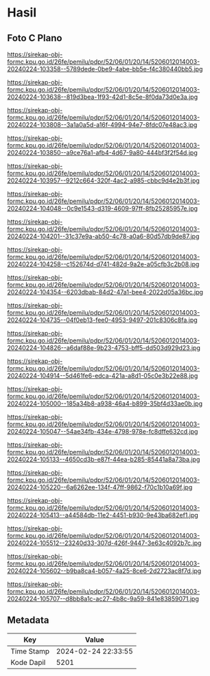 # Hasil

## Foto C Plano

https://sirekap-obj-formc.kpu.go.id/26fe/pemilu/pdpr/52/06/01/20/14/5206012014003-20240224-103358--5789dede-0be9-4abe-bb5e-f4c380440bb5.jpg

https://sirekap-obj-formc.kpu.go.id/26fe/pemilu/pdpr/52/06/01/20/14/5206012014003-20240224-103638--819d3bea-1f93-42d1-8c5e-8f0da73d0e3a.jpg

https://sirekap-obj-formc.kpu.go.id/26fe/pemilu/pdpr/52/06/01/20/14/5206012014003-20240224-103808--3a1a0a5d-a16f-4994-94e7-8fdc07e48ac3.jpg

https://sirekap-obj-formc.kpu.go.id/26fe/pemilu/pdpr/52/06/01/20/14/5206012014003-20240224-103850--a9ce76a1-afb4-4d67-9a80-444bf3f2f54d.jpg

https://sirekap-obj-formc.kpu.go.id/26fe/pemilu/pdpr/52/06/01/20/14/5206012014003-20240224-103957--9212c664-320f-4ac2-a985-cbbc9d4e2b3f.jpg

https://sirekap-obj-formc.kpu.go.id/26fe/pemilu/pdpr/52/06/01/20/14/5206012014003-20240224-104048--0c9e1543-d319-4609-97ff-8fb25285957e.jpg

https://sirekap-obj-formc.kpu.go.id/26fe/pemilu/pdpr/52/06/01/20/14/5206012014003-20240224-104201--31c37e9a-ab50-4c78-a0a6-80d57db9de87.jpg

https://sirekap-obj-formc.kpu.go.id/26fe/pemilu/pdpr/52/06/01/20/14/5206012014003-20240224-104258--c152674d-d741-482d-9a2e-a05cfb3c2b08.jpg

https://sirekap-obj-formc.kpu.go.id/26fe/pemilu/pdpr/52/06/01/20/14/5206012014003-20240224-104354--6203dbab-84d2-47a1-bee4-2022d05a36bc.jpg

https://sirekap-obj-formc.kpu.go.id/26fe/pemilu/pdpr/52/06/01/20/14/5206012014003-20240224-104735--04f0eb13-fee0-4953-9497-201c8306c8fa.jpg

https://sirekap-obj-formc.kpu.go.id/26fe/pemilu/pdpr/52/06/01/20/14/5206012014003-20240224-104826--a6daf88e-9b23-4753-bff5-dd503d929d23.jpg

https://sirekap-obj-formc.kpu.go.id/26fe/pemilu/pdpr/52/06/01/20/14/5206012014003-20240224-104914--5d461fe6-edca-421a-a8d1-05c0e3b22e88.jpg

https://sirekap-obj-formc.kpu.go.id/26fe/pemilu/pdpr/52/06/01/20/14/5206012014003-20240224-105000--185a34b8-a938-46a4-b899-35bf4d33ae0b.jpg

https://sirekap-obj-formc.kpu.go.id/26fe/pemilu/pdpr/52/06/01/20/14/5206012014003-20240224-105047--54ae34fb-434e-4798-978e-fc8dffe632cd.jpg

https://sirekap-obj-formc.kpu.go.id/26fe/pemilu/pdpr/52/06/01/20/14/5206012014003-20240224-105133--4650cd3b-e87f-44ea-b285-85441a8a73ba.jpg

https://sirekap-obj-formc.kpu.go.id/26fe/pemilu/pdpr/52/06/01/20/14/5206012014003-20240224-105220--6a6262ee-134f-47ff-9862-f70c1b10a69f.jpg

https://sirekap-obj-formc.kpu.go.id/26fe/pemilu/pdpr/52/06/01/20/14/5206012014003-20240224-105413--a44584db-11e2-4451-b930-9e43ba682ef1.jpg

https://sirekap-obj-formc.kpu.go.id/26fe/pemilu/pdpr/52/06/01/20/14/5206012014003-20240224-105512--23240d33-307d-426f-9447-3e63c4092b7c.jpg

https://sirekap-obj-formc.kpu.go.id/26fe/pemilu/pdpr/52/06/01/20/14/5206012014003-20240224-105602--b9ba8ca4-b057-4a25-8ce6-2d2723ac8f7d.jpg

https://sirekap-obj-formc.kpu.go.id/26fe/pemilu/pdpr/52/06/01/20/14/5206012014003-20240224-105707--d8bb8a1c-ac27-4b8c-9a59-841e83859071.jpg


## Metadata

| Key        | Value               |
| ---------- | ------------------- |
| Time Stamp | 2024-02-24 22:33:55 |
| Kode Dapil | 5201                |



